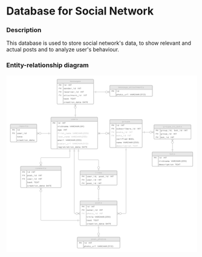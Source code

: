 # Database for Social Network

### Description
This database is used to store social network's data, to show relevant and actual posts and to analyze user's behaviour.

### Entity-relationship diagram
![](https://github.com/onl1ner/database-social-network/blob/main/Supporting%20Files/Database%20Social%20Network%20ERD.png?raw=true)
